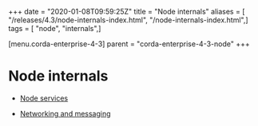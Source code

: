 +++
date = "2020-01-08T09:59:25Z"
title = "Node internals"
aliases = [ "/releases/4.3/node-internals-index.html", "/node-internals-index.html",]
tags = [ "node", "internals",]

[menu.corda-enterprise-4-3]
parent = "corda-enterprise-4-3-node"
+++


# Node internals


* [Node services](node-services.md)

* [Networking and messaging](messaging.md)



